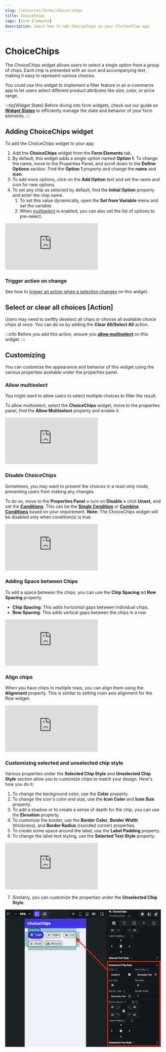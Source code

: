 ```yaml
---
slug: /resources/forms/choice-chips
title: ChoiceChips
tags: [Form Elements]
description: Learn how to add ChoiceChips in your FlutterFlow app.
---
```



# ChoiceChips
The ChoiceChips widget allows users to select a single option from a group of chips. Each chip is presented with an icon and accompanying text, making it easy to represent various choices.

You could use this widget to implement a filter feature in an e-commerce app to let users select different product attributes like size, color, or price range.

:::tip[Widget State]
Before diving into form widgets, check out our guide on [**Widget States**](../../../../../ff-concepts/state-management/widget-state.md) to efficiently manage the state and behavior of your form elements.
:::

## Adding ChoiceChips widget

To add the ChoiceChips widget to your app:

1. Add the **ChoiceChips** widget from the **Form Elements** tab.
2. By default, this widget adds a single option named **Option 1**. To change the name, move to the Properties Panel, and scroll down to the **Define Options** section. Find the **Option 1** property and change the **name** and **icon**.
3. To add more options, click on the **Add Option** text and set the name and icon for new options.
4. To set any chip as selected by default, find the **Initial Option** property and enter the chip name.
    1. To set this value dynamically, open the **Set from Variable** menu and set the variable.
    2. When [multiselect](#allow-multiselect) is enabled, you can also set the list of options to pre-select.

<div style={{
    position: 'relative',
    paddingBottom: 'calc(56.67989417989418% + 41px)', // Keeps the aspect ratio and additional padding
    height: 0,
    width: '100%'}}>
    <iframe 
        src="https://www.loom.com/embed/16bb138384864990ae6991f477589d13?sid=1b31ba9a-2d8b-4b74-9640-746f1d93960d"
        title=""
        style={{
            position: 'absolute',
            top: 0,
            left: 0,
            width: '100%',
            height: '100%',
            colorScheme: 'light'
        }}
        frameborder="0"
        loading="lazy"
        webkitAllowFullScreen
        mozAllowFullScreen
        allowFullScreen
        allow="clipboard-write">
    </iframe>
</div>
<p></p>

### Trigger action on change

See how to [trigger an action when a selection changes](../../forms/form-triggers.md#on-selected) on this widget.

## Select or clear all choices [Action]

Users may need to swiftly deselect all chips or choose all available choice chips at once. You can do so by adding the **Clear All/Select All** action.

:::info
Before you add this action, ensure you [**allow multiselect**](#allow-multiselect) on this widget.
:::

## Customizing

You can customize the appearance and behavior of this widget using the various properties available under the properties panel.

### Allow multiselect

You might want to allow users to select multiple choices to filter the result.

To allow multiselect, select the **ChoiceChips** widget, move to the properties panel, find the **Allow Multiselect** property and enable it.

<div style={{
    position: 'relative',
    paddingBottom: 'calc(56.67989417989418% + 41px)', // Keeps the aspect ratio and additional padding
    height: 0,
    width: '100%'}}>
    <iframe 
        src="https://demo.arcade.software/VqGnacSdCkjlgUEKxxpy?embed&show_copy_link=true"
        title=""
        style={{
            position: 'absolute',
            top: 0,
            left: 0,
            width: '100%',
            height: '100%',
            colorScheme: 'light'
        }}
        frameborder="0"
        loading="lazy"
        webkitAllowFullScreen
        mozAllowFullScreen
        allowFullScreen
        allow="clipboard-write">
    </iframe>
</div>
<p></p>

### Disable ChoiceChips

Sometimes, you may want to present the choices in a read-only mode, preventing users from making any changes.

To do so, move to the **Properties Panel** **>** turn on **Disable >** click **Unset,** and set the [**Conditions**](../../../../../resources/functions/conditional-logic). This can be the [**Single Condition**](../../../../../resources/functions/conditional-logic#single-condition) or [**Combine Conditions**](../../../../../resources/functions/conditional-logic#multiple-conditions-andor) based on your requirement. **Note:** The ChoiceChips widget will be disabled only when condition(s) is true.

<div style={{
    position: 'relative',
    paddingBottom: 'calc(56.67989417989418% + 41px)', // Keeps the aspect ratio and additional padding
    height: 0,
    width: '100%'}}>
    <iframe 
        src="https://www.loom.com/embed/6521e458211b4250b1376f8462a9cce2?sid=23586025-bed2-4cf2-869f-1c54eea5d59b"
        title=""
        style={{
            position: 'absolute',
            top: 0,
            left: 0,
            width: '100%',
            height: '100%',
            colorScheme: 'light'
        }}
        frameborder="0"
        loading="lazy"
        webkitAllowFullScreen
        mozAllowFullScreen
        allowFullScreen
        allow="clipboard-write">
    </iframe>
</div>
<p></p>

### Adding Space between Chips

To add a space between the chips, you can use the **Chip Spacing** ad **Row Spacing** property.

- **Chip Spacing**: This adds horizontal gaps between individual chips.
- **Row Spacing**: This adds vertical gaps between the chips in a row.

<div style={{
    position: 'relative',
    paddingBottom: 'calc(56.67989417989418% + 41px)', // Keeps the aspect ratio and additional padding
    height: 0,
    width: '100%'}}>
    <iframe 
        src="https://demo.arcade.software/AfcL6FJqajdK1lTNm1me?embed&show_copy_link=true"
        title=""
        style={{
            position: 'absolute',
            top: 0,
            left: 0,
            width: '100%',
            height: '100%',
            colorScheme: 'light'
        }}
        frameborder="0"
        loading="lazy"
        webkitAllowFullScreen
        mozAllowFullScreen
        allowFullScreen
        allow="clipboard-write">
    </iframe>
</div>
<p></p>

### Align chips

When you have chips in multiple rows, you can align them using the **Alignment** property. This is similar to setting main axis alignment for the Row widget.

<div style={{
    position: 'relative',
    paddingBottom: 'calc(45.67989417989418% + 41px)', // Keeps the aspect ratio and additional padding
    height: 0,
    width: '100%'}}>
    <iframe 
        src="https://demo.arcade.software/DgiJyfeuWqactFYVKd1v?embed&show_copy_link=true"
        title=""
        style={{
            position: 'absolute',
            top: 0,
            left: 0,
            width: '100%',
            height: '100%',
            colorScheme: 'light'
        }}
        frameborder="0"
        loading="lazy"
        webkitAllowFullScreen
        mozAllowFullScreen
        allowFullScreen
        allow="clipboard-write">
    </iframe>
</div>
<p></p>

### Customizing selected and unselected chip style

Various properties under the **Selected Chip Style** and **Unselected Chip Style** section allow you to customize chips to match your design. Here's how you do it:

1. To change the background color, use the **Color** property.
2. To change the icon's color and size, use the **Icon Color** and **Icon Size** property.
3. To add a shadow or to create a sense of depth for the chip, you can use the **Elevation** property.
4. To customize the border, use the **Border Color**, **Border Width** (thickness), and **Border Radius** (rounded corner) properties.
5. To create some space around the label, use the **Label Padding** property.
6. To change the label text styling, use the **Selected Text Style** property.

<div style={{
    position: 'relative',
    paddingBottom: 'calc(56.67989417989418% + 41px)', // Keeps the aspect ratio and additional padding
    height: 0,
    width: '100%'}}>
    <iframe 
        src="https://www.loom.com/embed/75141dcf90cd4d1a8e22dd288a7e9dee?sid=2e289300-60a6-4d99-ab66-1e38baf5265f"
        title=""
        style={{
            position: 'absolute',
            top: 0,
            left: 0,
            width: '100%',
            height: '100%',
            colorScheme: 'light'
        }}
        frameborder="0"
        loading="lazy"
        webkitAllowFullScreen
        mozAllowFullScreen
        allowFullScreen
        allow="clipboard-write">
    </iframe>
</div>
<p></p>

7. Similarly, you can customize the properties under the **Unselected Chip Style**.

![Customizing unselected chip style](../../imgs/customize-unselected-choice.png)